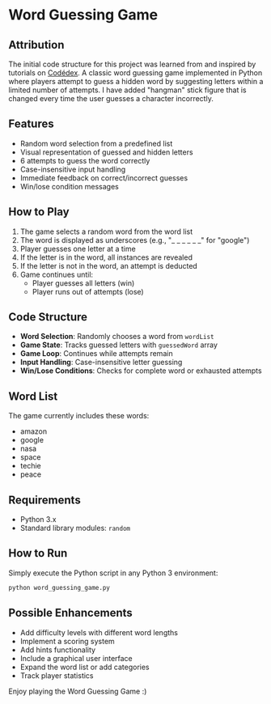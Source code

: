 # Word Guessing Game
## Attribution

The initial code structure for this project was learned from and inspired by tutorials on [Codédex](https://www.codedex.io/).
A classic word guessing game implemented in Python where players attempt to guess a hidden word by suggesting letters within a limited number of attempts.
I have added "hangman" stick figure that is changed every time the user guesses a character incorrectly.

## Features

- Random word selection from a predefined list
- Visual representation of guessed and hidden letters
- 6 attempts to guess the word correctly
- Case-insensitive input handling
- Immediate feedback on correct/incorrect guesses
- Win/lose condition messages

## How to Play

1. The game selects a random word from the word list
2. The word is displayed as underscores (e.g., "_ _ _ _ _ _" for "google")
3. Player guesses one letter at a time
4. If the letter is in the word, all instances are revealed
5. If the letter is not in the word, an attempt is deducted
6. Game continues until:
   - Player guesses all letters (win)
   - Player runs out of attempts (lose)

## Code Structure

- **Word Selection**: Randomly chooses a word from `wordList`
- **Game State**: Tracks guessed letters with `guessedWord` array
- **Game Loop**: Continues while attempts remain
- **Input Handling**: Case-insensitive letter guessing
- **Win/Lose Conditions**: Checks for complete word or exhausted attempts

## Word List

The game currently includes these words:
- amazon
- google
- nasa
- space
- techie
- peace

## Requirements

- Python 3.x
- Standard library modules: `random`

## How to Run

Simply execute the Python script in any Python 3 environment:

```bash
python word_guessing_game.py
```

## Possible Enhancements

- Add difficulty levels with different word lengths
- Implement a scoring system
- Add hints functionality
- Include a graphical user interface
- Expand the word list or add categories
- Track player statistics

Enjoy playing the Word Guessing Game :)
